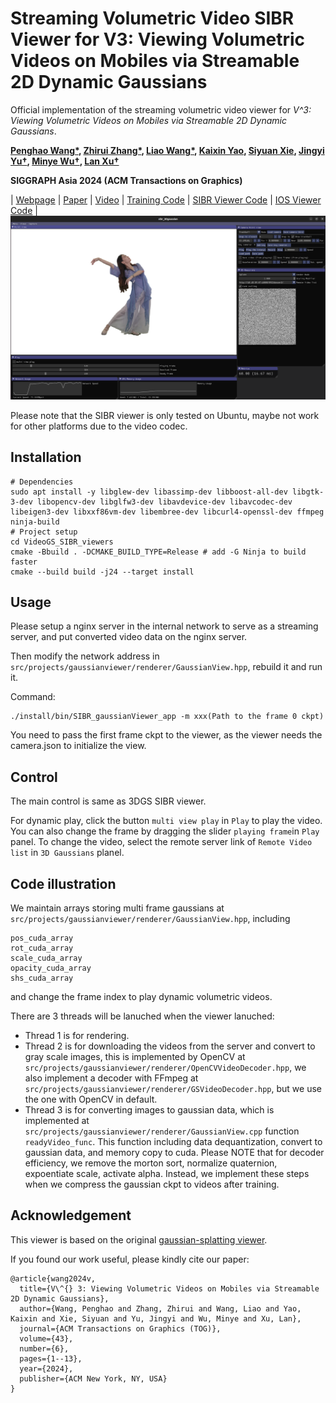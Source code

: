 # Streaming Volumetric Video SIBR Viewer for V3: Viewing Volumetric Videos on Mobiles via Streamable 2D Dynamic Gaussians

Official implementation of the streaming volumetric video viewer for _V^3: Viewing Volumetric Videos on Mobiles via Streamable 2D Dynamic Gaussians_.

**[Penghao Wang*](https://authoritywang.github.io/), [Zhirui Zhang*](https://github.com/zhangzhr4), [Liao Wang*](https://aoliao12138.github.io/), [Kaixin Yao](https://yaokxx.github.io/), [Siyuan Xie](https://simonxie2004.github.io/about/), [Jingyi Yu†](http://www.yu-jingyi.com/cv/), [Minye Wu†](https://wuminye.github.io/), [Lan Xu†](https://www.xu-lan.com/)**

**SIGGRAPH Asia 2024 (ACM Transactions on Graphics)**

| [Webpage](https://authoritywang.github.io/v3/) | [Paper](https://arxiv.org/pdf/2409.13648) | [Video](https://youtu.be/Z5La9AporRU?si=P95fDRxVYhXZEzYT) | [Training Code](https://github.com/AuthorityWang/VideoGS) | [SIBR Viewer Code](https://github.com/AuthorityWang/VideoGS_SIBR_viewers) | [IOS Viewer Code](https://github.com/zhangzhr4/VideoGS_IOS_viewers) |<br>
![viewer](assets/viewer.png)

Please note that the SIBR viewer is only tested on Ubuntu, maybe not work for other platforms due to the video codec. 

## Installation

```
# Dependencies
sudo apt install -y libglew-dev libassimp-dev libboost-all-dev libgtk-3-dev libopencv-dev libglfw3-dev libavdevice-dev libavcodec-dev libeigen3-dev libxxf86vm-dev libembree-dev libcurl4-openssl-dev ffmpeg ninja-build
# Project setup
cd VideoGS_SIBR_viewers
cmake -Bbuild . -DCMAKE_BUILD_TYPE=Release # add -G Ninja to build faster
cmake --build build -j24 --target install
```

## Usage

Please setup a nginx server in the internal network to serve as a streaming server, and put converted video data on the nginx server. 

Then modify the network address in `src/projects/gaussianviewer/renderer/GaussianView.hpp`, rebuild it and run it. 

Command:
```
./install/bin/SIBR_gaussianViewer_app -m xxx(Path to the frame 0 ckpt)
```
You need to pass the first frame ckpt to the viewer, as the viewer needs the camera.json to initialize the view. 

## Control

The main control is same as 3DGS SIBR viewer. 

For dynamic play, click the button `multi view play` in `Play` to play the video. You can also change the frame by dragging the slider `playing frame`in `Play` panel. To change the video, select the remote server link of `Remote Video list` in `3D Gaussians` planel. 

## Code illustration

We maintain arrays storing multi frame gaussians at `src/projects/gaussianviewer/renderer/GaussianView.hpp`, including
```
pos_cuda_array
rot_cuda_array
scale_cuda_array
opacity_cuda_array
shs_cuda_array
```
and change the frame index to play dynamic volumetric videos. 

There are 3 threads will be lanuched when the viewer lanuched:
- Thread 1 is for rendering. 
- Thread 2 is for downloading the videos from the server and convert to gray scale images, this is implemented by OpenCV at `src/projects/gaussianviewer/renderer/OpenCVVideoDecoder.hpp`, we also implement a decoder with FFmpeg at `src/projects/gaussianviewer/renderer/GSVideoDecoder.hpp`, but we use the one with OpenCV in default.
- Thread 3 is for converting images to gaussian data, which is implemented at `src/projects/gaussianviewer/renderer/GaussianView.cpp` function `readyVideo_func`. This function including data dequantization, convert to gaussian data, and memory copy to cuda. Please NOTE that for decoder efficiency, we remove the morton sort, normalize quaternion, expoentiate scale, activate alpha. Instead, we implement these steps when we compress the gaussian ckpt to videos after training. 

## Acknowledgement

This viewer is based on the original [gaussian-splatting viewer](https://github.com/graphdeco-inria/gaussian-splatting). 

If you found our work useful, please kindly cite our paper:

```
@article{wang2024v,
  title={V\^{} 3: Viewing Volumetric Videos on Mobiles via Streamable 2D Dynamic Gaussians},
  author={Wang, Penghao and Zhang, Zhirui and Wang, Liao and Yao, Kaixin and Xie, Siyuan and Yu, Jingyi and Wu, Minye and Xu, Lan},
  journal={ACM Transactions on Graphics (TOG)},
  volume={43},
  number={6},
  pages={1--13},
  year={2024},
  publisher={ACM New York, NY, USA}
}
```